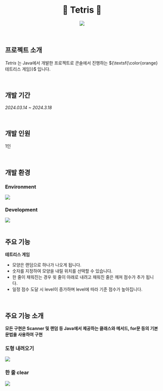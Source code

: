 <div align="center">

# 💌 Tetris 💌

</div>
<div align="center">
<img src="https://github.com/user-attachments/assets/c49f61c5-0ecf-42de-94a1-7759ce260af7">

</div>
<br>

<br>

## 프로젝트 소개
*Tetris* 는 Java에서 개발한 프로젝트로 콘솔에서 진행하는 ${\textsf{\color{orange}테트리스 게임}}$ 입니다.

<br>

## 개발 기간
*2024.03.14 ~ 2024.3.18*

<br>

## 개발 인원
1인

<br>

## 개발 환경
### Environment

<div>
<img src="https://img.shields.io/badge/Eclipse IDE-2C2255?style=flat&logo=eclipseide&logoColor=white"/>
</div>

### Development

<div>
<img src="https://img.shields.io/badge/Java-F80000?style=flat&logoColor=white"/>
</div>

<br>

## 주요 기능
**테트리스 게임**
- 모양은 랜덤으로 하나가 나오게 됩니다.
- 숫자를 지정하여 모양을 내릴 위치를 선택할 수 있습니다.
- 한 줄이 채워진는 경우 윗 줄이 아래로 내려고 채워진 줄은 깨져 점수가 추가 됩니다.
- 일정 점수 도달 시 level이 증가하며 level에 따라 기준 점수가 높아집니다.

<br>

## 주요 기능 소개
<strong>모든 구현은 Scanner 및 랜덤 등 Java에서 제공하는 클래스와 메서드, for문 등의 기본문법을 사용하여 구현</strong>
### 도형 내려오기
<img src="https://github.com/user-attachments/assets/15a850ad-f7fb-470e-b480-a8b6c0b21a9d">


### 한 줄 clear
<img src="https://github.com/user-attachments/assets/d6b97c8c-b7cc-418f-a89e-145b1cf79889">

